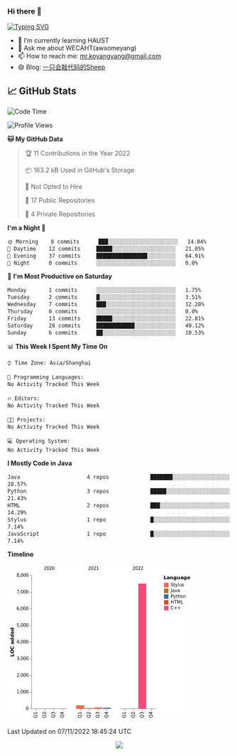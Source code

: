 ### Hi there 👋

[![Typing SVG](https://readme-typing-svg.herokuapp.com?color=%23F78A63&lines=Here+are+some+ideas+to+get+you+started%3A)](https://git.io/typing-svg)

- 🌱 I’m currently learning HAUST
- 💬 Ask me about WECAHT(awsomeyang)
- 📫 How to reach me: mr.koyangyang@gmail.com
- 😄 Blog: [一只会敲代码的Sheep](https://codeyang.pages.dev/)


## &#x1f4c8; GitHub Stats
<!--START_SECTION:waka-->
![Code Time](http://img.shields.io/badge/Code%20Time-137%20hrs%2038%20mins-blue)

![Profile Views](http://img.shields.io/badge/Profile%20Views-0-blue)

**🐱 My GitHub Data** 

> 🏆 11 Contributions in the Year 2022
 > 
> 📦 163.2 kB Used in GitHub's Storage 
 > 
> 🚫 Not Opted to Hire
 > 
> 📜 17 Public Repositories 
 > 
> 🔑 4 Private Repositories  
 > 
**I'm a Night 🦉** 

```text
🌞 Morning    8 commits      ███░░░░░░░░░░░░░░░░░░░░░░   14.04% 
🌆 Daytime    12 commits     █████░░░░░░░░░░░░░░░░░░░░   21.05% 
🌃 Evening    37 commits     ████████████████░░░░░░░░░   64.91% 
🌙 Night      0 commits      ░░░░░░░░░░░░░░░░░░░░░░░░░   0.0%

```
📅 **I'm Most Productive on Saturday** 

```text
Monday       1 commits      ░░░░░░░░░░░░░░░░░░░░░░░░░   1.75% 
Tuesday      2 commits      █░░░░░░░░░░░░░░░░░░░░░░░░   3.51% 
Wednesday    7 commits      ███░░░░░░░░░░░░░░░░░░░░░░   12.28% 
Thursday     0 commits      ░░░░░░░░░░░░░░░░░░░░░░░░░   0.0% 
Friday       13 commits     █████░░░░░░░░░░░░░░░░░░░░   22.81% 
Saturday     28 commits     ████████████░░░░░░░░░░░░░   49.12% 
Sunday       6 commits      ██░░░░░░░░░░░░░░░░░░░░░░░   10.53%

```


📊 **This Week I Spent My Time On** 

```text
⌚︎ Time Zone: Asia/Shanghai

💬 Programming Languages: 
No Activity Tracked This Week

🔥 Editors: 
No Activity Tracked This Week

🐱‍💻 Projects: 
No Activity Tracked This Week

💻 Operating System: 
No Activity Tracked This Week

```

**I Mostly Code in Java** 

```text
Java                     4 repos             ███████░░░░░░░░░░░░░░░░░░   28.57% 
Python                   3 repos             █████░░░░░░░░░░░░░░░░░░░░   21.43% 
HTML                     2 repos             ███░░░░░░░░░░░░░░░░░░░░░░   14.29% 
Stylus                   1 repo              █░░░░░░░░░░░░░░░░░░░░░░░░   7.14% 
JavaScript               1 repo              █░░░░░░░░░░░░░░░░░░░░░░░░   7.14%

```


**Timeline**

![Chart not found](https://raw.githubusercontent.com/koyangyang/koyangyang/main/charts/bar_graph.png) 


 Last Updated on 07/11/2022 18:45:24 UTC
<!--END_SECTION:waka-->

<!-- <div align="center"><img src="https://github-readme-streak-stats.koyang.workers.dev/?user=koyangyang" ></div> -->

<div align="center"><img src="https://activity-graph.koyang.workers.dev/graph?username=koyangyang&theme=github-light" ></div>

<!-- <div align="center"><img src="https://cdn.jsdelivr.net/gh/koyangyang/hugo_comment/assets/github-contribution-grid-snake.svg" ></div> -->

<!-- ![](https://github-readme-stats.vercel.app/api?username=koyangyang&show_icons=true&theme=flag-india)![](https://github-readme-stats.vercel.app/api/top-langs/?username=koyangyang&layout=compact) -->
<!-- <div align="center"><img src="https://github-readme-stats.vercel.app/api?username=koyangyang&show_icons=true&theme=flag-india" ></div> -->
<!-- <img src="https://github-readme-stats.vercel.app/api/top-langs/?username=koyangyang&layout=compact" > -->



<!-- <div align="center"><img src="https://github-readme-stats.vercel.app/api/wakatime?username=koyangyang" ></div> -->


<!--
[![Top Langs](https://github-readme-stats.vercel.app/api/top-langs/?username=koyangyang&langs_count=8)](https://github.com/anuraghazra/github-readme-stats)
- 🔭 I’m currently working on ...
- 👯 I’m looking to collaborate on ...
- 🤔 I’m looking for help with ...
- 💬 Ask me about ...
- 📫 How to reach me: ...
- 😄 Pronouns: ...
- ⚡ Fun fact: ...
-->
